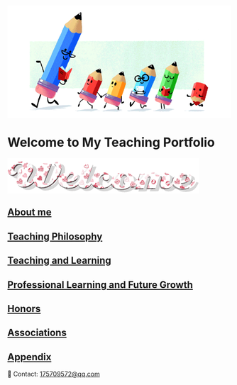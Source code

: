 <img src="teacher-gif.gif" align="center"/>

# Welcome to My Teaching Portfolio

<img src="welcome-19.gif" align="center"/>

## [About me](./About.md)

## [Teaching Philosophy](./philosophya.md)

## [Teaching and Learning](./teachingandlearning1.md)

## [Professional Learning and Future Growth](./professional.md)
  
## [Honors](./honors.md)
  
## [Associations](./associations.md)

## [Appendix](./appendix.md)


📧 Contact:
<175709572@qq.com>
